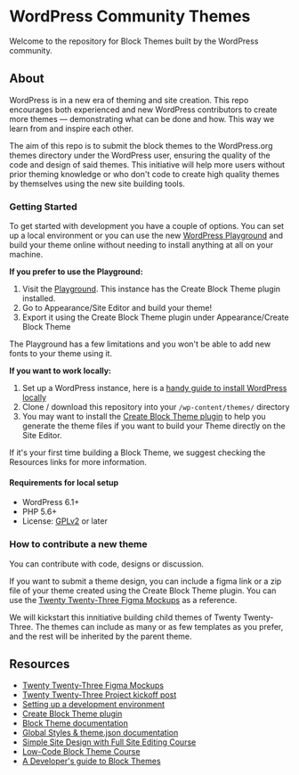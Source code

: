 # WordPress Community Themes

Welcome to the repository for Block Themes built by the WordPress community.

## About

WordPress is in a new era of theming and site creation. This repo encourages both experienced and new  WordPress contributors to create more themes — demonstrating what can be done and how. This way we learn from and inspire each other.

The aim of this repo is to submit the block themes to the WordPress.org themes directory under the WordPress user, ensuring the quality of the code and design of said themes. This initiative will help more users without prior theming knowledge or who don't code to create high quality themes by themselves using the new site building tools.

### Getting Started

To get started with development you have a couple of options. You can set up a local environment or you can use the new [WordPress Playground](https://developer.wordpress.org/playground/) and build your theme online without needing to install anything at all on your machine.

**If you prefer to use the Playground:**

1. Visit the [Playground](https://developer.wordpress.org/playground/demo/?step=playground&theme=twentytwentythree&plugin=gutenberg&plugin=create-block-theme.1.3.8.zip&url=/wp-admin/index.php). This instance has the Create Block Theme plugin installed.
1. Go to Appearance/Site Editor and build your theme!
2. Export it using the Create Block Theme plugin under Appearance/Create Block Theme

The Playground has a few limitations and you won't be able to add new fonts to your theme using it.

**If you want to work locally:**

1. Set up a WordPress instance, here is a [handy guide to install WordPress locally](https://wordpress.org/support/article/installing-wordpress-on-your-own-computer/)
2. Clone / download this repository into your `/wp-content/themes/` directory
3. You may want to install the [Create Block Theme plugin](https://wordpress.org/plugins/create-block-theme/) to help you generate the theme files if you want to build your Theme directly on the Site Editor.

If it's your first time building a Block Theme, we suggest checking the Resources links for more information.

#### Requirements for local setup

- WordPress 6.1+
- PHP 5.6+
- License: [GPLv2](http://www.gnu.org/licenses/gpl-2.0.html) or later

### How to contribute a new theme

You can contribute with code, designs or discussion. 

If you want to submit a theme design, you can include a figma link or a zip file of your theme created using the Create Block Theme plugin. You can use the [Twenty Twenty-Three Figma Mockups](https://www.figma.com/community/file/1139275543113752375) as a reference.

We will kickstart this innitiative building child themes of Twenty Twenty-Three. The themes can include as many or as few templates as you prefer, and the rest will be inherited by the parent theme.

## Resources

- [Twenty Twenty-Three Figma Mockups](https://www.figma.com/community/file/1139275543113752375)
- [Twenty Twenty-Three Project kickoff post](https://make.wordpress.org/design/2022/08/10/twenty-twenty-three-default-theme-project-kickoff/)
- [Setting up a development environment](https://developer.wordpress.org/block-editor/handbook/tutorials/devenv/)
- [Create Block Theme plugin](https://github.com/WordPress/create-block-theme)
- [Block Theme documentation](https://developer.wordpress.org/block-editor/how-to-guides/themes/block-theme-overview)
- [Global Styles & theme.json documentation](https://developer.wordpress.org/block-editor/how-to-guides/themes/theme-json/)
- [Simple Site Design with Full Site Editing Course](https://learn.wordpress.org/course/simple-site-design-with-full-site-editing/)
- [Low-Code Block Theme Course](https://learn.wordpress.org/course/develop-your-first-low-code-block-theme/)
- [A Developer's guide to Block Themes](https://learn.wordpress.org/course/a-developers-guide-to-block-themes-part-1/)
